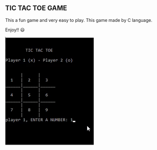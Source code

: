 ## TIC TAC TOE GAME
This a fun game and very easy to play. This game made by C language.

Enjoy!! :smiley:

![GAMEPLAY](./imgs/tictac.gif)
